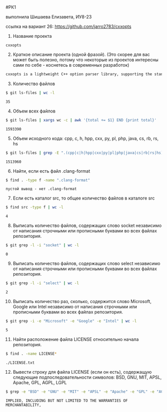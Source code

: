 #РК1

выполнила Шишаева Елизавета, ИУ8-23

ссылка на вариант 26: https://github.com/jarro2783/cxxopts

1. Название проекта
```
cxxopts
```
2. Краткое описание проекта (одной фразой). (Это скорее для вас может быть полезно, потому что некоторые из проектов интересны сами по себе - коснетесь в современных разработок)
```bash
cxxopts is a lightweight C++ option parser library, supporting the standard GNU style syntax for options.
```
3. Количество файлов
```bash
$ git ls-files | wc -l
```
```
35
```
4. Объем всех файлов
```bash
$ git ls-files | xargs wc -c | awk '{total += $1} END {print total}'
```
```
1593390
```
5. Объем исходного кода: cpp, c, h, hpp, cxx, py, pl, php, java, cs, rb, rs, hs
```bash
$ git ls-files | grep -E ".(cpp|c|h|hpp|cxx|py|pl|php|java|cs|rb|rs|hs)$" | xargs wc -c | awk '{total += $1} END {print total}'
```
```
1513960
```
6. Найти, если есть файл .clang-format
```bash
$ find . -type f -name ".clang-format"
```
```
пустой вывод - нет .clang-format
```
7. Если есть каталог src, то общее количество файлов в каталоге src
```bash
$ find src -type f | wc -l
```
```
4
```
8. Выписать количество файлов, содержащих слово socket независимо от написания строчными или прописными буквами во всех файлах репозитория.
```bash
$ git grep -l -i "socket" | wc -l
```
```
0
```
9. Выписать количество файлов, содержащих слово select независимо от написания строчными или прописными буквами во всех файлах репозитория.
```bash
$ git grep -l -i "select" | wc -l
```
```
2
```
10. Выписать количество раз, сколько, содержится слово Microsoft, Google или Intel независимо от написания строчными или прописными буквами во всех файлах репозитория.
```bash
$ git grep -i -e "Microsoft" -e "Google" -e "Intel" | wc -l
```
```
5
```
11. Найти расположение файла LICENSE относительно начала репозитория.
```bash
$ find . -name LICENSE*
```
```
./LICENSE.txt
```
12. Вывести строку для файла LICENSE (если он есть), содержащую следующие подпоследовательности символов: BSD, GNU, MIT, APSL, Apache, GPL, AGPL, LGPL
```bash
$ grep -e "BSD" -e "GNU" -e "MIT" -e "APSL" -e "Apache" -e "GPL" -e "AGPL" -e "LGPL" LICENSE.txt
```
```
IMPLIED, INCLUDING BUT NOT LIMITED TO THE WARRANTIES OF MERCHANTABILITY,
```
